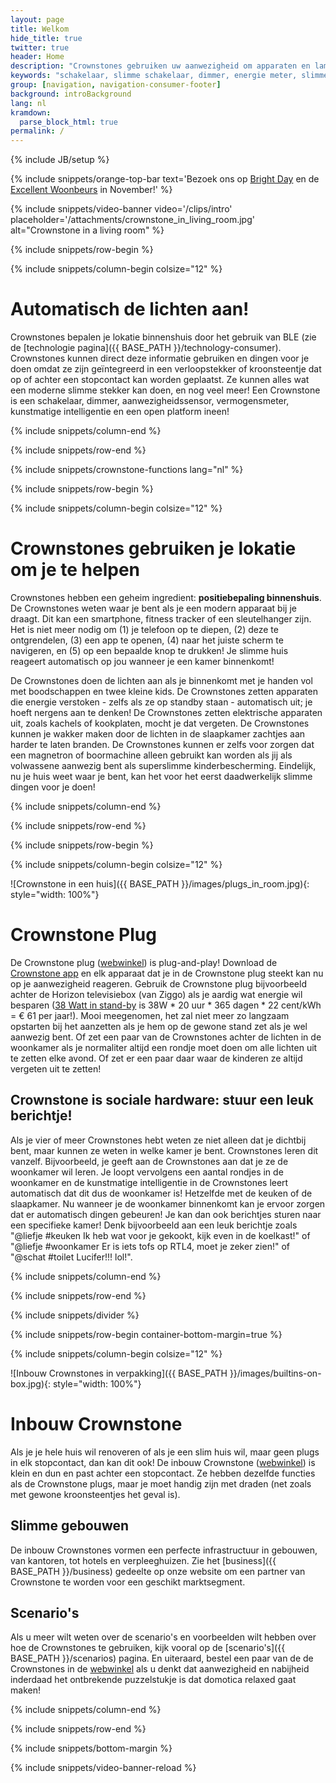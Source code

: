 ```yaml
---
layout: page
title: Welkom
hide_title: true
twitter: true
header: Home
description: "Crownstones gebruiken uw aanwezigheid om apparaten en lampen te schakelen en te dimmen."
keywords: "schakelaar, slimme schakelaar, dimmer, energie meter, slimme meter, Homey, Philips Hue, domotica, energie besparen"
group: [navigation, navigation-consumer-footer]
background: introBackground
lang: nl
kramdown: 
  parse_block_html: true
permalink: /
---
```


{% include JB/setup %}

{% include snippets/orange-top-bar text='Bezoek ons op <a href="https://www.brightday.nl/smart-home/">Bright Day</a> en de <a href="https://excellentmagazine.nl/professionals/domotica/crownstone/">Excellent Woonbeurs</a> in November!' %}

{% include snippets/video-banner video='/clips/intro' placeholder='/attachments/crownstone_in_living_room.jpg' alt="Crownstone in a living room" %}

{% include snippets/row-begin %}

{% include snippets/column-begin colsize="12" %}

# Automatisch de lichten aan!
                
Crownstones bepalen je lokatie binnenshuis door het gebruik van BLE 
(zie de [technologie pagina]({{ BASE_PATH }}/technology-consumer).
Crownstones kunnen direct deze informatie gebruiken en dingen voor je doen omdat ze zijn geïntegreerd in een 
verloopstekker of kroonsteentje dat op of achter een stopcontact kan worden geplaatst. Ze kunnen alles wat een moderne 
slimme stekker kan doen, en nog veel meer! Een Crownstone is een schakelaar, dimmer, aanwezigheidssensor, 
vermogensmeter, kunstmatige intelligentie en een open platform ineen!

{% include snippets/column-end %}

{% include snippets/row-end %}

{% include snippets/crownstone-functions lang="nl" %}

{% include snippets/row-begin %}

{% include snippets/column-begin colsize="12" %}

# Crownstones gebruiken je lokatie om je te helpen

Crownstones hebben een geheim ingredient: <strong>positiebepaling binnenshuis</strong>. De Crownstones weten waar je bent als je een modern apparaat bij je draagt. Dit kan een smartphone, fitness tracker of een sleutelhanger zijn. Het is niet meer nodig om (1) je telefoon op te diepen, (2) deze te ontgrendelen, (3) een app te openen, (4) naar het juiste scherm te navigeren, en (5) op een bepaalde knop te drukken! Je slimme huis reageert automatisch op jou wanneer je een kamer binnenkomt!

De Crownstones doen de lichten aan als je binnenkomt met je handen vol met boodschappen en twee kleine kids. De Crownstones zetten apparaten die energie verstoken - zelfs als ze op standby staan - automatisch uit; je hoeft nergens aan te denken! De Crownstones zetten elektrische apparaten uit, zoals kachels of kookplaten, mocht je dat vergeten. De Crownstones kunnen je wakker maken door de lichten in de slaapkamer zachtjes aan harder te laten branden. De Crownstones kunnen er zelfs voor zorgen dat een magnetron of boormachine alleen gebruikt kan worden als jij als volwassene aanwezig bent als superslimme kinderbescherming. Eindelijk, nu je huis weet waar je bent, kan het voor het eerst daadwerkelijk slimme dingen voor je doen!

{% include snippets/column-end %}

{% include snippets/row-end %}

{% include snippets/row-begin %}

{% include snippets/column-begin colsize="12" %}

![Crownstone in een huis]({{ BASE_PATH }}/images/plugs_in_room.jpg){: style="width: 100%"}

# Crownstone Plug

De Crownstone plug ([webwinkel](https://shop.crownstone.rocks/products/ready-to-go-kit-with-two-plug-in-crownstones))
is plug-and-play! Download de [Crownstone app](https://crownstone.rocks/app/) en elk apparaat dat je in de Crownstone plug steekt kan nu op je aanwezigheid reageren. 
Gebruik de Crownstone plug bijvoorbeeld achter de Horizon televisiebox (van Ziggo) als je aardig wat energie wil besparen
([38 Watt in stand-by](https://radar.avrotros.nl/forum/viewtopic.php?t=163063)
is 38W * 20 uur * 365 dagen * 22 cent/kWh = € 61 per jaar!). 
Mooi meegenomen, het zal niet meer zo langzaam opstarten bij het aanzetten als je hem op de gewone stand zet als je wel aanwezig bent.
Of zet een paar van de Crownstones achter de lichten in de woonkamer als je normaliter altijd een rondje moet doen om alle lichten uit te zetten elke avond. 
Of zet er een paar daar waar de kinderen ze altijd vergeten uit te zetten!

## Crownstone is sociale hardware: stuur een leuk berichtje!

Als je vier of meer Crownstones hebt weten ze niet alleen dat je dichtbij bent, maar kunnen ze weten in welke kamer je bent. Crownstones leren dit vanzelf. Bijvoorbeeld, je geeft aan de Crownstones aan dat je ze de woonkamer wil leren. Je loopt vervolgens een aantal rondjes in de woonkamer en de kunstmatige intelligentie in de Crownstones leert automatisch dat dit dus de woonkamer is! Hetzelfde met de keuken of de slaapkamer. Nu wanneer je de woonkamer binnenkomt kan je ervoor zorgen dat er automatisch dingen gebeuren!
Je kan dan ook berichtjes sturen naar een specifieke kamer! Denk bijvoorbeeld aan een leuk berichtje zoals "@liefje #keuken Ik heb wat voor je gekookt, kijk even in de koelkast!" of "@liefje 
<i class="el el-heart-empty"></i> #woonkamer Er is iets tofs op RTL4, moet je zeker zien!" of "@schat #toilet Lucifer!!! lol!".

{% include snippets/column-end %}

{% include snippets/row-end %}

{% include snippets/divider %}

{% include snippets/row-begin container-bottom-margin=true %}

{% include snippets/column-begin colsize="12" %}

![Inbouw Crownstones in verpakking]({{ BASE_PATH }}/images/builtins-on-box.jpg){: style="width: 100%"}

# Inbouw Crownstone

Als je je hele huis wil renoveren of als je een slim huis wil, maar geen plugs in elk stopcontact, dan kan dit ook! De inbouw Crownstone
([webwinkel](https://shop.crownstone.rocks/products/built-in-crownstone))
is klein en dun en past achter een stopcontact. Ze hebben dezelfde functies als de Crownstone plugs, maar je moet handig zijn met draden (net zoals met gewone kroonsteentjes het geval is).

## Slimme gebouwen

De inbouw Crownstones vormen een perfecte infrastructuur in gebouwen, van kantoren, tot hotels en verpleeghuizen. Zie het 
[business]({{ BASE_PATH }}/business) 
gedeelte op onze website om een partner van Crownstone te worden voor een geschikt marktsegment.

## Scenario's

Als u meer wilt weten over de scenario's en voorbeelden wilt hebben over hoe de Crownstones te gebruiken, kijk vooral op de 
[scenario's]({{ BASE_PATH }}/scenarios) pagina. En uiteraard, bestel een paar van de de Crownstones in de 
[webwinkel](https://shop.crownstone.rocks/?ref=http://crownstone.rocks/) 
als u denkt dat aanwezigheid en nabijheid inderdaad het ontbrekende puzzelstukje is dat domotica relaxed gaat maken!

{% include snippets/column-end %}

{% include snippets/row-end %}

{% include snippets/bottom-margin %}

{% include snippets/video-banner-reload %}
